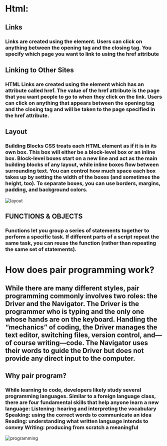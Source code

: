 # Html:
## Links
### Links are created using the <a> element. Users can click on anything between the opening <a> tag and the closing </a> tag. You specify which page you want to link to using the href attribute

## Linking to Other Sites
### HTML Links are created using the <a> element which has an attribute called href. The value of the href attribute is the page that you want people to go to when they click on the link. Users can click on anything that appears between the opening <a> tag and the closing </a> tag and will be taken to the page specified in the href attribute.

## Layout
### Building Blocks CSS treats each HTML element as if it is in its own box. This box will either be a block-level box or an inline box. Block-level boxes start on a new line and act as the main building blocks of any layout, while inline boxes flow between surrounding text. You can control how much space each box takes up by setting the width of the boxes (and sometimes the height, too). To separate boxes, you can use borders, margins, padding, and background colors.

![layout](https://media.geeksforgeeks.org/wp-content/uploads/layout.png)

## FUNCTIONS & OBJECTS
### Functions let you group a series of statements together to perform a specific task. If different parts of a script repeat the same task, you can reuse the function (rather than repeating the same set of statements). 

# How does pair programming work?
## While there are many different styles, pair programming commonly involves two roles: the Driver and the Navigator. The Driver is the programmer who is typing and the only one whose hands are on the keyboard. Handling the “mechanics” of coding, the Driver manages the text editor, switching files, version control, and—of course writing—code. The Navigator uses their words to guide the Driver but does not provide any direct input to the computer. 

## Why pair program?
### While learning to code, developers likely study several programming languages. Similar to a foreign language class, there are four fundamental skills that help anyone learn a new language: Listening: hearing and interpreting the vocabulary Speaking: using the correct words to communicate an idea Reading: understanding what written language intends to convey Writing: producing from scratch a meaningful

![programming](https://cdn.britannica.com/30/199930-131-B3D1D347/computer.jpg)